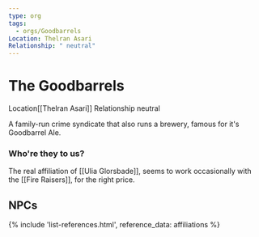 ```yaml
---
type: org
tags:
  - orgs/Goodbarrels
Location: Thelran Asari
Relationship: " neutral"
---
```


# The Goodbarrels
<span class="dataview inline-field"><span class="inline-field-key">Location</span><span class="inline-field-value">[[Thelran Asari]]</span></span>
<span class="dataview inline-field"><span class="inline-field-key">Relationship</span><span class="inline-field-value"> neutral</span></span>

A family-run crime syndicate that also runs a brewery, famous for it's Goodbarrel Ale. 

### Who're they to us?
The real affiliation of [[Ulia Glorsbade]], seems to work occasionally with the [[Fire Raisers]], for the right price.

## NPCs
{% include 'list-references.html', reference_data: affiliations %}